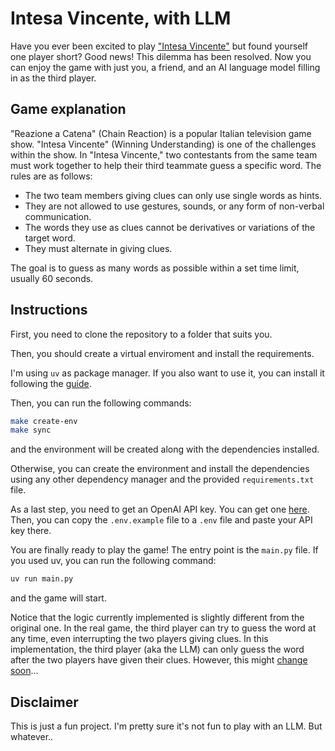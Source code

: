 # Intesa Vincente, with LLM

Have you ever been excited to play ["Intesa Vincente"](https://it.wikipedia.org/wiki/Reazione_a_catena_-_L%27intesa_vincente) 
but found yourself one player short? Good news! This dilemma has been resolved. 
Now you can enjoy the game with just you, a friend, and an AI language model filling in as the third player.

## Game explanation

"Reazione a Catena" (Chain Reaction) is a popular Italian television game show. "Intesa Vincente" (Winning Understanding) is one of the challenges within the show.
In "Intesa Vincente," two contestants from the same team must work together to help their third teammate guess a specific word. The rules are as follows:

- The two team members giving clues can only use single words as hints.
- They are not allowed to use gestures, sounds, or any form of non-verbal communication.
- The words they use as clues cannot be derivatives or variations of the target word.
- They must alternate in giving clues.

The goal is to guess as many words as possible within a set time limit, usually 60 seconds.

## Instructions

First, you need to clone the repository to a folder that suits you. 

Then, you should create a virtual enviroment and install the requirements.

I'm using `uv` as package manager. If you also want to use it, you can install it following the [guide](https://docs.astral.sh/uv/getting-started/installation/).

Then, you can run the following commands:

```bash
make create-env
make sync
```

and the environment will be created along with the dependencies installed. 

Otherwise, you can create the environment and install the dependencies using any other dependency manager and the provided
`requirements.txt` file.

As a last step, you need to get an OpenAI API key. You can get one [here](https://platform.openai.com/api-keys). Then, you can copy
the `.env.example` file to a `.env` file and paste your API key there.

You are finally ready to play the game! The entry point is the `main.py` file. If you used uv, you can run the following command:

```bash
uv run main.py
```

and the game will start.

Notice that the logic currently implemented is slightly different from the original one. 
In the real game, the third player can try to guess the word at any time, even interrupting the two players giving clues.
In this implementation, the third player (aka the LLM) can only guess the word after the two players have given their clues.
However, this might [change soon](https://platform.openai.com/docs/api-reference/streaming)...

## Disclaimer

This is just a fun project. I'm pretty sure it's not fun to play with an LLM. But whatever..

